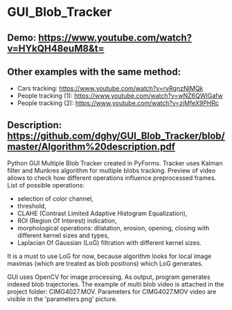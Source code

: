 # GUI_Blob_Tracker

## Demo: https://www.youtube.com/watch?v=HYkQH48euM8&t=

## Other examples with the same method:
- Cars tracking: https://www.youtube.com/watch?v=rvRgnzNIMQk
- People tracking (1): https://www.youtube.com/watch?v=wNZ6QWIGafw
- People tracking (2): https://www.youtube.com/watch?v=zjMfeX9PHRc

## Description: https://github.com/dghy/GUI_Blob_Tracker/blob/master/Algorithm%20description.pdf

Python GUI Multiple Blob Tracker created in PyForms. Tracker uses Kalman filter and Munkres algorithm for multiple
blobs tracking. Preview of video allows to check how different operations influence preprocessed frames.
List of possible operations:
- selection of color channel, 
- threshold,
- CLAHE (Contrast Limited Adaptive Histogram Equalization),
- ROI (Region Of Interest) indication,
- morphological operations: dilatation, erosion, opening, closing with different kernel sizes and types,
- Laplacian Of Gaussian (LoG) filtration with different kernel sizes.

It is a must to use LoG for now, because algorithm looks for local image maximas (which are treated as blob positions)
which LoG generates.

GUI uses OpenCV for image processing. As output, program generates indexed blob trajectories.
The example of multi blob video is attached in the project folder: CIMG4027.MOV. Parameters for CIMG4027.MOV video are visible in the 'parameters.png' picture. 
